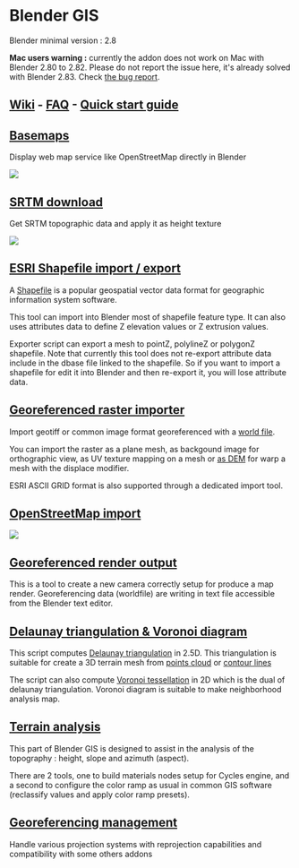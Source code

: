 Blender GIS
==========
Blender minimal version : 2.8

**Mac users warning :** currently the addon does not work on Mac with Blender 2.80 to 2.82. Please do not report the issue here, it's already solved with Blender 2.83. Check [the bug report](https://developer.blender.org/T68243).


[Wiki](https://github.com/domlysz/BlenderGIS/wiki/Home) - [FAQ](https://github.com/domlysz/BlenderGIS/wiki/FAQ) - [Quick start guide](https://github.com/domlysz/BlenderGIS/wiki/Quick-start)
--------------------


[Basemaps](https://github.com/domlysz/BlenderGIS/wiki/Basemaps)
--------------------
Display web map service like OpenStreetMap directly in Blender

![](https://raw.githubusercontent.com/wiki/domlysz/blenderGIS/Blender27x/images/basemaps_demo.gif)

[SRTM download](https://github.com/domlysz/BlenderGIS/wiki/SRTM)
--------------------
Get SRTM topographic data and apply it as height texture

![](https://raw.githubusercontent.com/wiki/domlysz/blenderGIS/Blender27x/images/srtm_demo.gif)


[ESRI Shapefile import / export](https://github.com/domlysz/BlenderGIS/wiki/Shapefile-import)
--------------------

A [Shapefile](http://en.wikipedia.org/wiki/Shapefile) is a popular geospatial vector data format for geographic information system software.

This tool can import into Blender most of shapefile feature type. It can also uses attributes data to define Z elevation values or Z extrusion values.

Exporter script can export a mesh to pointZ, polylineZ or polygonZ shapefile. Note that currently this tool does not re-export attribute data include in the dbase file linked to the shapefile. So if you want to import a shapefile for edit it into Blender and then re-export it, you will lose attribute data.


[Georeferenced raster importer](https://github.com/domlysz/BlenderGIS/wiki/Import-georef-raster)
--------------------

Import geotiff or common image format georeferenced with a [world file](http://en.wikipedia.org/wiki/World_file).

You can import the raster as a plane mesh, as backgound image for orthographic view, as UV texture mapping on a mesh or [as DEM](https://github.com/domlysz/BlenderGIS/wiki/Import-DEM-grid) for warp a mesh with the displace modifier.

ESRI ASCII GRID format is also supported through a dedicated import tool.

[OpenStreetMap import](https://github.com/domlysz/BlenderGIS/wiki/OSM-import)
--------------------

![](https://raw.githubusercontent.com/wiki/domlysz/blenderGIS/Blender27x/images/osm_demo.gif)


[Georeferenced render output](https://github.com/domlysz/BlenderGIS/wiki/Make-a-georef-render)
--------------------

This is a tool to create a new camera correctly setup for produce a map render. Georeferencing data (worldfile) are writing in text file accessible from the Blender text editor.


[Delaunay triangulation & Voronoi diagram](https://github.com/domlysz/BlenderGIS/wiki/Make-terrain-mesh-with-Delaunay-triangulation)
--------------------

This script computes [Delaunay triangulation](http://en.wikipedia.org/wiki/Delaunay_triangulation) in 2.5D. This triangulation is suitable for create a 3D terrain mesh from [points cloud](http://en.wikipedia.org/wiki/Point_cloud) or [contour lines](http://en.wikipedia.org/wiki/Contour_line)

The script can also compute [Voronoi tessellation](http://en.wikipedia.org/wiki/Voronoi) in 2D which is the dual of delaunay triangulation. Voronoi diagram is suitable to make neighborhood analysis map.


[Terrain analysis](https://github.com/domlysz/BlenderGIS/wiki/Terrain-analysis)
--------------------

This part of Blender GIS is designed to assist in the analysis of the topography : height, slope and azimuth (aspect).

There are 2 tools, one to build materials nodes setup for Cycles engine, and a second to configure the color ramp as usual in common GIS software (reclassify values and apply color ramp presets).

[Georeferencing management](https://github.com/domlysz/BlenderGIS/wiki/Gereferencing-management)
--------------------
Handle various projection systems with reprojection capabilities and compatibility with some others addons
